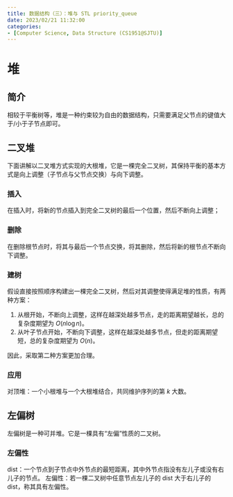 ```yaml
---
title: 数据结构（三）：堆与 STL priority_queue
date: 2023/02/21 11:32:00
categories:
- [Computer Science, Data Structure (CS1951@SJTU)]
---
```

# 堆
## 简介
相较于平衡树等，堆是一种约束较为自由的数据结构，只需要满足父节点的键值大于/小于子节点即可。
## 二叉堆
下面讲解以二叉堆方式实现的大根堆，它是一棵完全二叉树，其保持平衡的基本方式是向上调整（子节点与父节点交换）与向下调整。
### 插入
在插入时，将新的节点插入到完全二叉树的最后一个位置，然后不断向上调整；
### 删除
在删除根节点时，将其与最后一个节点交换，将其删除，然后将新的根节点不断向下调整。
### 建树
假设直接按照顺序构建出一棵完全二叉树，然后对其调整使得满足堆的性质，有两种方案：
1. 从根开始，不断向上调整，这样在越深处越多节点，走的距离期望越长，总的复杂度期望为 $O(n\log n)$。
2. 从叶子节点开始，不断向下调整，这样在越深处越多节点，但走的距离期望短，总的复杂度期望为 $O(n)$。
   
因此，采取第二种方案更加合理。
### 应用
对顶堆：一个小根堆与一个大根堆结合，共同维护序列的第 $k$ 大数。

## 左偏树
左偏树是一种可并堆。它是一棵具有“左偏”性质的二叉树。
### 左偏性
dist：一个节点到子节点中外节点的最短距离，其中外节点指没有左儿子或没有右儿子的节点。
左偏性：若一棵二叉树中任意节点左儿子的 dist 大于右儿子的 dist，称其具有左偏性。